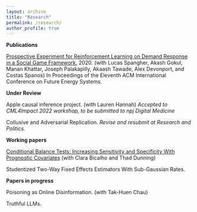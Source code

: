 ```yaml
---
layout: archive
title: "Research"
permalink: /research/
author_profile: true
---
```


**Publications**

[Prospective Experiment for Reinforcement Learning on Demand Response in a Social Game Framework.](https://dl.acm.org/doi/abs/10.1145/3396851.3402365) 2020. (with Lucas Spangher, Akash Gokul, Manan Khattar, Joseph Palakapilly, Akaash Tawade, Alex Devonport, and Costas Spanos) In Proceedings of the Eleventh ACM International Conference on Future Energy Systems.

**Under Review**

Apple causal inference project. (with Lauren Hannah) _Accepted to CML4Impact 2022 workshop, to be submitted to npj Digital Medicine_ 

Collusive and Adversarial Replication. _Revise and resubmit at Research and Politics._

**Working papers**

[Conditional Balance Tests: Increasing Sensitivity and Specificity With Prognostic Covariates](https://arxiv.org/abs/2205.10478) (with Clara Bicalho and Thad Dunning)

Studentized Two-Way Fixed Effects Estimators With Sub-Gaussian Rates.

**Papers in progress** 

Poisoning as Online Disinformation. (with Tak-Huen Chau)

Truthful LLMs.














